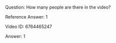 Question: How many people are there in the video?

Reference Answer: 1

Video ID: 6764465247

Answer: 1

